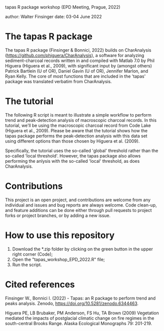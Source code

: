 tapas R package workshop (EPD Meeting, Prague, 2022)

author: Walter Finsinger
date: 03-04 June 2022


# The tapas R package
The tapas R package (Finsinger & Bonnici, 2022) builds on CharAnalysis (https://github.com/phiguera/CharAnalysis),
a software for analyzing sediment-charcoal records written in and compiled
with Matlab 7.0 by Phil Higuera (Higuera et al., 2009), with significant input
by (amongst others) Patrick Bartlein (U of OR), Daniel Gavin (U of OR),
Jennifer Marlon, and Ryan Kelly.
The core of most functions that are included in the 'tapas' package was
translated verbatim from CharAnalysis.

# The tutorial
The following R script is meant to illustrate a simple workflow to perform
trend and peak-detection analysis of macroscopic charcoal records.
In this tutorial, we'll be using the macroscopic charcoal record from
Code Lake (Higuera et al., 2009). Please be aware that the tutorial shows
how the tapas package performs the peak-detection analysis with this data set
using different options than those chosen by Higuera et al. (2009).

Specifically, the tutorial uses the so-called 'global' threshold rather than
the so-called 'local threshold'. However, the tapas package also allows
performing the anlysis with the so-called 'local' threshold, as does
CharAnalysis.


# Contributions
This project is an open project, and contributions are welcome from any individual and issues and bug reports are always welcome. Code clean-up, and feature additions can be done either through pull requests to project forks or project branches, or by adding a new issue.


# How to use this repository
1. Download the *.zip folder by clicking on the green button in the upper right corner (Code);
2. Open the "tapas_workshop_EPD_2022.R" file;
3. Run the script.


# Cited references
Finsinger W., Bonnici I. (2022) - Tapas: an R package to perform trend and peaks analysis. Zenodo, https://doi.org/10.5281/zenodo.6344463.

Higuera PE, LB Brubaker, PM Anderson, FS Hu, TA Brown (2009) Vegetation mediated the impacts of postglacial climatic change on fire regimes in the south-central Brooks Range. Alaska Ecological Monographs 79: 201-219.
